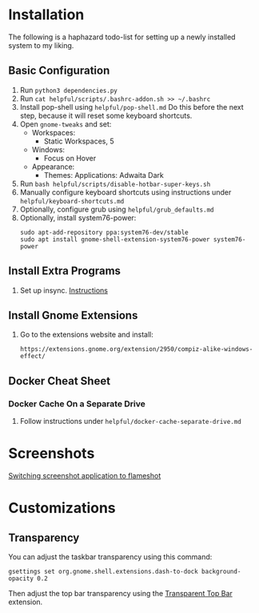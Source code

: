 # Installation

The following is a haphazard todo-list for setting up a newly installed system to my liking. 

## Basic Configuration
1) Run `python3 dependencies.py`
1) Run `cat helpful/scripts/.bashrc-addon.sh >> ~/.bashrc`
1) Install pop-shell using `helpful/pop-shell.md` Do this before the next step, because it will reset some keyboard shortcuts.
1) Open `gnome-tweaks` and set:
    - Workspaces:
        - Static Workspaces, 5
    - Windows:
        - Focus on Hover
    - Appearance: 
        - Themes: Applications: Adwaita Dark
1) Run `bash helpful/scripts/disable-hotbar-super-keys.sh`
1) Manually configure keyboard shortcuts using instructions under `helpful/keyboard-shortcuts.md`
1) Optionally, configure grub using `helpful/grub_defaults.md`
1) Optionally, install system76-power:
   ```shell
   sudo apt-add-repository ppa:system76-dev/stable
   sudo apt install gnome-shell-extension-system76-power system76-power
   ```
## Install Extra Programs

1) Set up insync. [Instructions](https://www.insynchq.com/downloads)

## Install Gnome Extensions
1) Go to the extensions website and install:
    ```shell
    https://extensions.gnome.org/extension/2950/compiz-alike-windows-effect/
    ```

## Docker Cheat Sheet
### Docker Cache On a Separate Drive
1) Follow instructions under `helpful/docker-cache-separate-drive.md`

# Screenshots
[Switching screenshot application to flameshot](https://askubuntu.com/questions/1036473/ubuntu-18-how-to-change-screenshot-application-to-flameshot)

# Customizations

## Transparency
You can adjust the taskbar transparency using this command:

```
gsettings set org.gnome.shell.extensions.dash-to-dock background-opacity 0.2
```

Then adjust the top bar transparency using the [Transparent Top Bar](https://extensions.gnome.org/extension/1708/transparent-top-bar/) extension.

